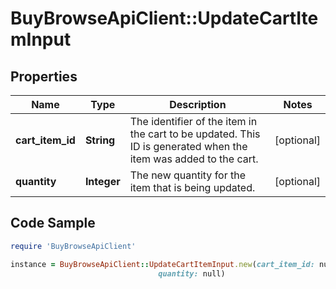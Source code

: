 # BuyBrowseApiClient::UpdateCartItemInput

## Properties

Name | Type | Description | Notes
------------ | ------------- | ------------- | -------------
**cart_item_id** | **String** | The identifier of the item in the cart to be updated. This ID is generated when the item was added to the cart. | [optional] 
**quantity** | **Integer** | The new quantity for the item that is being updated. | [optional] 

## Code Sample

```ruby
require 'BuyBrowseApiClient'

instance = BuyBrowseApiClient::UpdateCartItemInput.new(cart_item_id: null,
                                 quantity: null)
```


